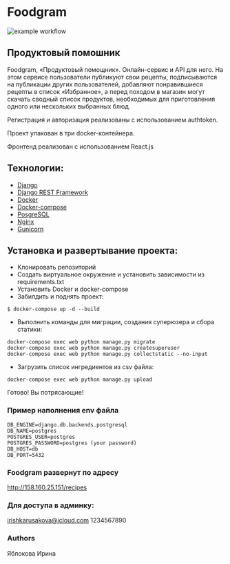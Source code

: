 # Foodgram

![example workflow](https://github.com/YablokovaIrina/foodgram-project-react/actions/workflows/foodgram_workflow.yml/badge.svg)

## Продуктовый помошник
Foodgram, «Продуктовый помощник». Онлайн-сервис и API для него. На этом сервисе пользователи публикуют свои рецепты, подписываются на публикации других пользователей, добавляют понравившиеся рецепты в список «Избранное», а перед походом в магазин могут скачать сводный список продуктов, необходимых для приготовления одного или нескольких выбранных блюд.

Регистрация и авторизация реализованы с использованием authtoken. 

Проект упакован в три docker-контейнера.

Фронтенд реализован с использованием React.js
## Технологии:
- [Django](https://www.djangoproject.com/)
- [Django REST Framework](https://www.django-rest-framework.org)
- [Docker](https://www.docker.com)
- [Docker-compose](https://docs.docker.com/compose/)
- [PosgreSQL](https://www.postgresql.org)
- [Nginx](https://nginx.org/)
- [Gunicorn](https://gunicorn.org)

## Установка и развертывание проекта:
- Клонировать репозиторий
- Создать виртуальное окружение и установить зависимости из requirements.txt
- Установить Docker и docker-compose
- Забилдить и поднять проект:
```
$ docker-compose up -d --build 
```
- Выполнить команды для миграции, создания суперюзера и сбора статики:
```
docker-compose exec web python manage.py migrate
docker-compose exec web python manage.py createsuperuser
docker-compose exec web python manage.py collectstatic --no-input
```
- Загрузить список ингредиентов из csv файла:
```
docker-compose exec web python manage.py upload
```
Готово! Вы потрясающие!

### Пример наполнения env файла
```
DB_ENGINE=django.db.backends.postgresql
DB_NAME=postgres
POSTGRES_USER=postgres
POSTGRES_PASSWORD=postgres (your password)
DB_HOST=db
DB_PORT=5432
```

### Foodgram развернут по адресу
http://158.160.25.151/recipes

### Для доступа в админку:
irishkarusakova@icloud.com
1234567890

### Authors
Яблокова Ирина

